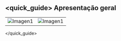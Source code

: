 ## <quick_guide> Apresentação geral

|  |  |
|:-------|:-------|
|![Imagen1](http://static.energysistem.com/images/manuals/42556/561d19bf63c8a.jpg)	|![Imagen1](http://static.energysistem.com/images/manuals/42556/561d19aba1c67.jpg)|
</quick_guide>
